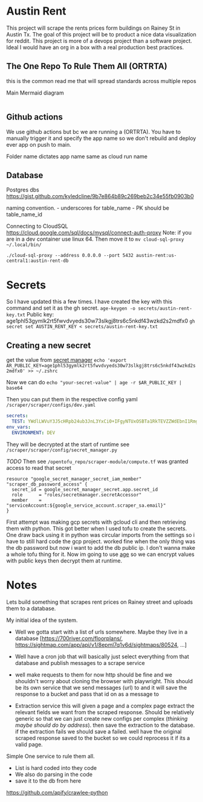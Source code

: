 # Austin Rent
This project will scrape the rents prices form buildings on Rainey St in Austin Tx. The goal of this project will be to product a nice data visualization for reddit. 
This project is more of a devops project than a software project. Ideal I would have an org in a box with a real production best practices.

## The One Repo To Rule Them All (ORTRTA)
this is the common read me that will spread standards across multiple repos

Main Mermaid diagram
```mermaid
```

## Github actions
We use github actions but bc we are running a (ORTRTA). You have to manually trigger it and specify the app name so we don't rebuild and deploy ever app on push to main.

Folder name dictates app name same as cloud run name


## Database
Postgres dbs
https://gist.github.com/kyledcline/9b7e864b89c269beb2c34e55fb0903b0

naming convention.
    - underscores for table_name
    - PK should be table_name_id

Connecting to CloudSQL
https://cloud.google.com/sql/docs/mysql/connect-auth-proxy
Note: if you are in a dev container use linux 64. Then move it to `mv cloud-sql-proxy ~/.local/bin/`

```
./cloud-sql-proxy --address 0.0.0.0 --port 5432 austin-rent:us-central1:austin-rent-db
```


# Secrets
So I have updated this a few times.
I have created the key with this command and set it as the gh secret.
`age-keygen -o secrets/austin-rent-key.txt`
Public key: age1phl53gymlk2rt5fwvdvyeds30w73slkgj8trs6c5nkdf43wzkd2s2mdfx0
`gh secret set AUSTIN_RENT_KEY < secrets/austin-rent-key.txt`

## Creating a new secret
get the value from [secret manager](https://console.cloud.google.com/security/secret-manager/secret/manual-private-key/versions?project=austin-rent)
`echo 'export AR_PUBLIC_KEY=age1phl53gymlk2rt5fwvdvyeds30w73slkgj8trs6c5nkdf43wzkd2s2mdfx0' >> ~/.zshrc`

Now we can do
`echo "your-secret-value" | age -r $AR_PUBLIC_KEY | base64`

Then you can put them in the respective config yaml `/scraper/scraper/configs/dev.yaml`
```yaml
secrets:
  TEST: YWdlLWVuY3J5cHRpb24ub3JnL3YxCi0+IFgyNTUxOSBTa1RkTEVZZWdEbnI1Rmgyb2RzdEc3L1hkWXozYWk5RkZmMlk5TUpFSWljCm9ldTJBN2xEYXlFaFdiNmJsUXR4eklxTllBV2JjTi9Yb2czTUxrRElnWmsKLS0tIDNYbWNvNnFUeDFrb2VZZ3FCcGsyOWNtZ25hQXMrWi91cGY5endYeGo2UlEK61yW+mYcM0my9NH6B2X3o2L3CfCNveVXm9PtV5V/0R7w2Ue2aWUrrEUL3SXEwSNIMAQ=
env_vars:
  ENVIRONMENT: DEV
```
They will be decrypted at the start of runtime see `/scraper/scraper/config/secret_manager.py`

*TODO*
Then see `/opentofu_repo/scraper-module/compute.tf` was granted access to read that secret
```
resource "google_secret_manager_secret_iam_member" "scraper_db_password_access" {
  secret_id = google_secret_manager_secret.app.secret_id
  role      = "roles/secretmanager.secretAccessor"
  member    = "serviceAccount:${google_service_account.scraper_sa.email}"
}
```


First attempt was making gcp secrets with gcloud cli and then retrieving them with python. This got better when I used tofu to create the secrets. One draw back using it in python was circular imports from the settings so i have to still hard code the gcp project. worked fine when the only thing was the db password but now i want to add the db public ip. I don't wanna make a whole tofu thing for it. Now im going to use [age](https://github.com/FiloSottile/age) so we can encrypt values with public keys then decrypt them at runtime.



# Notes
Lets build something that scrapes rent prices on Rainey street and uploads them to a database.

My initial idea of the system.

- Well we gotta start with a list of urls somewhere. Maybe they live in a database
    [https://700river.com/floorplans/, https://sightmap.com/app/api/v1/8epml7q1v6d/sightmaps/80524, ...]

- Well have a cron job that will basically just select everything from that database and publish messages to a scrape service

- well make requests to them for now http should be fine and we shouldn't worry about cloning the browser with playwright. This should be its own service that we send messages (url) to and it will save the response to a bucket and pass that id on as a message to

- Extraction service this will given a page and a complex page extract the relevant fields we want from the scraped response. Should be relatively generic so that we can just create new configs per complex (*thinking maybe should do by address*). then save the extraction to the database. if the extraction fails we should save a failed. well have the original scraped response saved to the bucket so we could reprocess it if its a valid page.


Simple One service to rule them all.

- List is hard coded into they code
- We also do parsing in the code
- save it to the db from here

https://github.com/apify/crawlee-python
